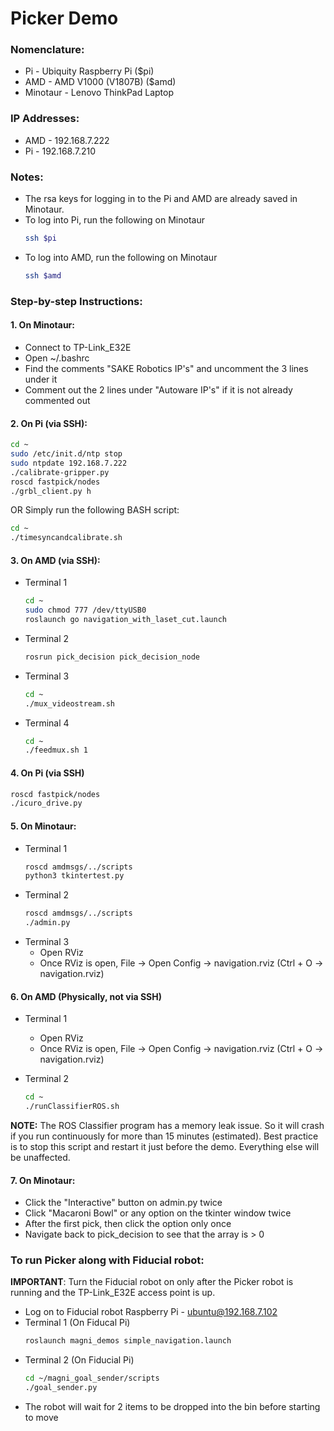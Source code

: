 # Picker Demo

### Nomenclature:
* Pi       - Ubiquity Raspberry Pi ($pi)
* AMD      - AMD V1000 (V1807B) ($amd)
* Minotaur - Lenovo ThinkPad Laptop

### IP Addresses:
* AMD - 192.168.7.222
* Pi  - 192.168.7.210

### Notes:
* The rsa keys for logging in to the Pi and AMD are already saved in Minotaur.
* To log into Pi, run the following on Minotaur
  ```bash
  ssh $pi
  ```
* To log into AMD, run the following on Minotaur
  ```bash
  ssh $amd
  ```

### Step-by-step Instructions:
#### 1. On Minotaur:
* Connect to TP-Link_E32E
* Open ~/.bashrc
* Find the comments "SAKE Robotics IP's" and uncomment the 3 lines under it
* Comment out the 2 lines under "Autoware IP's" if it is not already commented out

#### 2. On Pi (via SSH):
```bash
cd ~
sudo /etc/init.d/ntp stop
sudo ntpdate 192.168.7.222
./calibrate-gripper.py
roscd fastpick/nodes
./grbl_client.py h
```
OR
Simply run the following BASH script:
```bash
cd ~
./timesyncandcalibrate.sh
```

#### 3. On AMD (via SSH):
* Terminal 1
  ```bash
  cd ~
  sudo chmod 777 /dev/ttyUSB0
  roslaunch go navigation_with_laset_cut.launch
  ```
* Terminal 2
  ```bash
  rosrun pick_decision pick_decision_node
  ```
* Terminal 3
  ```bash
  cd ~
  ./mux_videostream.sh
  ```
* Terminal 4
  ```bash
  cd ~
  ./feedmux.sh 1
  ```

#### 4. On Pi (via SSH)
```bash
roscd fastpick/nodes
./icuro_drive.py
```

#### 5. On Minotaur:
* Terminal 1
  ```bash
  roscd amdmsgs/../scripts
  python3 tkintertest.py
  ```
* Terminal 2
  ```bash
  roscd amdmsgs/../scripts
  ./admin.py
  ```
* Terminal 3
  - Open RViz
  - Once RViz is open, File -> Open Config -> navigation.rviz (Ctrl + O -> navigation.rviz)
  

#### 6. On AMD (Physically, not via SSH)
* Terminal 1
  - Open RViz
  - Once RViz is open, File -> Open Config -> navigation.rviz (Ctrl + O -> navigation.rviz)

* Terminal 2
  ```bash
  cd ~
  ./runClassifierROS.sh
  ```
**NOTE:** The ROS Classifier program has a memory leak issue. So it will crash if you run continuously for more than 15 minutes (estimated). Best practice is to stop this script and restart it just before the demo. Everything else will be unaffected.

#### 7. On Minotaur:
* Click the "Interactive" button on admin.py twice 
* Click "Macaroni Bowl" or any option on the tkinter window twice
* After the first pick, then click the option only once
* Navigate back to pick_decision to see that the array is > 0

### To run Picker along with Fiducial robot:
**IMPORTANT**: Turn the Fiducial robot on only after the Picker robot is running and the TP-Link_E32E access point is up.
* Log on to Fiducial robot Raspberry Pi - ubuntu@192.168.7.102
* Terminal 1 (On Fiducal Pi)
  ```bash
  roslaunch magni_demos simple_navigation.launch
  ```
* Terminal 2 (On Fiducial Pi)
  ```bash
  cd ~/magni_goal_sender/scripts
  ./goal_sender.py
  ```
* The robot will wait for 2 items to be dropped into the bin before starting to move
